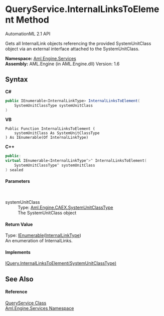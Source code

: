 # QueryService.InternalLinksToElement Method 
AutomationML 2.1 API 

Gets all InternalLink objects referencing the provided SystemUnitClass object via an external interface attached to the SystemUnitClass.

**Namespace:**&nbsp;<a href="N_Aml_Engine_Services">Aml.Engine.Services</a><br />**Assembly:**&nbsp;AML.Engine (in AML.Engine.dll) Version: 1.6

## Syntax

**C#**<br />
``` C#
public IEnumerable<InternalLinkType> InternalLinksToElement(
	SystemUnitClassType systemUnitClass
)
```

**VB**<br />
``` VB
Public Function InternalLinksToElement ( 
	systemUnitClass As SystemUnitClassType
) As IEnumerable(Of InternalLinkType)
```

**C++**<br />
``` C++
public:
virtual IEnumerable<InternalLinkType^>^ InternalLinksToElement(
	SystemUnitClassType^ systemUnitClass
) sealed
```


#### Parameters
&nbsp;<dl><dt>systemUnitClass</dt><dd>Type: <a href="T_Aml_Engine_CAEX_SystemUnitClassType">Aml.Engine.CAEX.SystemUnitClassType</a><br />The SystemUnitClass object</dd></dl>

#### Return Value
Type: <a href="https://docs.microsoft.com/dotnet/api/system.collections.generic.ienumerable-1" target="_parent" rel="noopener noreferrer">IEnumerable</a>(<a href="T_Aml_Engine_CAEX_InternalLinkType">InternalLinkType</a>)<br />An enumeration of InternalLinks.

#### Implements
<a href="M_Aml_Engine_Services_Interfaces_IQuery_InternalLinksToElement">IQuery.InternalLinksToElement(SystemUnitClassType)</a><br />

## See Also


#### Reference
<a href="T_Aml_Engine_Services_QueryService">QueryService Class</a><br /><a href="N_Aml_Engine_Services">Aml.Engine.Services Namespace</a><br />